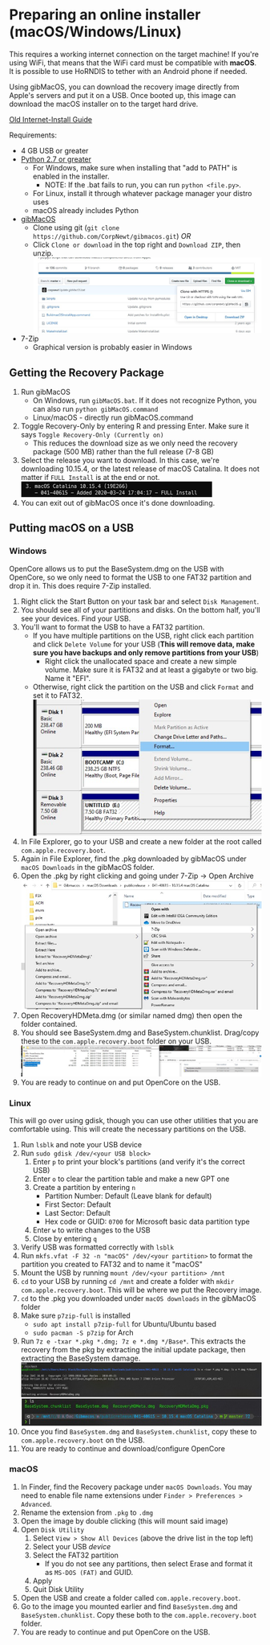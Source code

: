 # Preparing an online installer (macOS/Windows/Linux)

This requires a working internet connection on the target machine! If you're using WiFi, that means that the WiFi card must be compatible with **macOS**. It is possible to use HoRNDIS to tether with an Android phone if needed.

Using gibMacOS, you can download the recovery image directly from Apple's servers and put it on a USB. Once booted up, this image can download the macOS installer on to the target hard drive.

[Old Internet-Install Guide](https://internet-install.gitbook.io/macos-internet-install/preparing-your-installer/preparing-your-installer-media)

Requirements:

* 4 GB USB or greater
* [Python 2.7 or greater](https://www.python.org/downloads/)
  * For Windows, make sure when installing that "add to PATH" is enabled in the installer.
    * NOTE: If the .bat fails to run, you can run `python <file.py>`.
  * For Linux, install it through whatever package manager your distro uses
  * macOS already includes Python
* [gibMacOS](https://github.com/corpnewt/gibMacOS)
  * Clone using git (`git clone https://github.com/CorpNewt/gibmacos.git`)
    _OR_
  * Click `Clone or download` in the top right and `Download ZIP`, then unzip.
    ![gibMacOS download image](/images/preparations/CloneOrDownload.jpg)
* 7-Zip
  * Graphical version is probably easier in Windows

## Getting the Recovery Package

1. Run gibMacOS
    * On Windows, run `gibMacOS.bat`. If it does not recognize Python, you can also run `python gibMacOS.command`
    * Linux/macOS - directly run gibMacOS.command
2. Toggle Recovery-Only by entering R and pressing Enter. Make sure it says `Toggle Recovery-Only (Currently on)`
    * This reduces the download size as we only need the recovery package (500 MB) rather than the full release (7-8 GB)
3. Select the release you want to download. In this case, we're downloading 10.15.4, or the latest release of macOS Catalina. It does not matter if `FULL Install` is at the end or not.
    ![gibMacOS screenshot](/images/preparations/gibMacOS.jpg)
4. You can exit out of gibMacOS once it's done downloading.

## Putting macOS on a USB

### Windows

OpenCore allows us to put the BaseSystem.dmg on the USB with OpenCore, so we only need to format the USB to one FAT32 partition and drop it in. This does require 7-Zip installed.

1. Right click the Start Button on your task bar and select `Disk Management`.
2. You should see all of your partitions and disks. On the bottom half, you'll see your devices. Find your USB.
3. You'll want to format the USB to have a FAT32 partition.
    * If you have multiple partitions on the USB, right click each partition and click `Delete Volume` for your USB (**This will remove data, make sure you have backups and only remove partitions from your USB**)
        * Right click the unallocated space and create a new simple volume. Make sure it is FAT32 and at least a gigabyte or two big. Name it "EFI".
    * Otherwise, right click the partition on the USB and click `Format` and set it to FAT32.
    ![Disk Management right click menu](/images/preparations/DiskManagement.jpg)
4. In File Explorer, go to your USB and create a new folder at the root called `com.apple.recovery.boot`.
5. Again in File Explorer, find the .pkg downloaded by gibMacOS under `macOS Downloads` in the gibMacOS folder.
6. Open the .pkg by right clicking and going under 7-Zip -> Open Archive
    ![7-Zip right click menu](/images/preparations/7zipWinders.jpg)
7. Open RecoveryHDMeta.dmg (or similar named dmg) then open the folder contained.
8. You should see BaseSystem.dmg and BaseSystem.chunklist. Drag/copy these to the `com.apple.recovery.boot` folder on your USB.
    ![BaseSystem screenshot](/images/preparations/BaseSystemWinders.jpg)
9. You are ready to continue on and put OpenCore on the USB.

### Linux

This will go over using gdisk, though you can use other utilities that you are comfortable using. This will create the necessary partitions on the USB.

1. Run `lsblk` and note your USB device
2. Run `sudo gdisk /dev/<your USB block>`
    1. Enter `p` to print your block's partitions (and verify it's the correct USB)
    2. Enter `o` to clear the partition table and make a new GPT one
    3. Create a partition by entering `n`
        * Partition Number: Default (Leave blank for default)
        * First Sector: Default
        * Last Sector: Default
        * Hex code or GUID: `0700` for Microsoft basic data partition type
    4. Enter `w` to write changes to the USB
    5. Close by entering `q`
3. Verify USB was formatted correctly with `lsblk`
4. Run `mkfs.vfat -F 32 -n "macOS" /dev/<your partition>` to format the partition you created to FAT32 and to name it "macOS"
5. Mount the USB by running `mount /dev/<your partition> /mnt`
6. `cd` to your USB by running `cd /mnt` and create a folder with `mkdir com.apple.recovery.boot`. This will be where we put the Recovery image.
7. `cd` to the .pkg you downloaded under `macOS downloads` in the gibMacOS folder
8. Make sure `p7zip-full` is installed
    * `sudo apt install p7zip-full` for Ubuntu/Ubuntu based
    * `sudo pacman -S p7zip` for Arch
9. Run `7z e -txar *.pkg *.dmg; 7z e *.dmg */Base*`. This extracts the recovery from the pkg by extracting the initial update package, then extracting the BaseSystem damage.
    ![RecoveryHDMetaDmg.pkg extraction](/images/preparations/LinooxExtract.jpg)
    ![File listing](/images/preparations/LinooxLS.jpg)
10. Once you find `BaseSystem.dmg` and `BaseSystem.chunklist`, copy these to `com.apple.recovery.boot` on the USB.
11. You are ready to continue and download/configure OpenCore

### macOS

1. In Finder, find the Recovery package under `macOS Downloads`. You may need to enable file name extensions under `Finder > Preferences > Advanced`.
2. Rename the extension from `.pkg` to `.dmg`
3. Open the image by double clicking (this will mount said image)
4. Open `Disk Utility`
    1. Select `View > Show All Devices` (above the drive list in the top left)
    2. Select your USB *device*
    3. Select the FAT32 partition
        * If you do not see any partitions, then select Erase and format it as `MS-DOS (FAT)` and GUID.
    4. Apply
    5. Quit Disk Utility
5. Open the USB and create a folder called `com.apple.recovery.boot`.
6. Go to the image you mounted earlier and find `BaseSystem.dmg` and `BaseSystem.chunklist`. Copy these both to the `com.apple.recovery.boot` folder.
7. You are ready to continue and put OpenCore on the USB.
